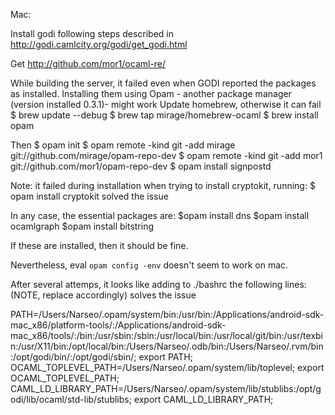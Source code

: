 Mac:

Install godi following steps described in http://godi.camlcity.org/godi/get_godi.html

Get http://github.com/mor1/ocaml-re/

While building the server, it failed even when GODI reported the packages as
installed. Installing them using Opam  - another package manager (version installed 0.3.1)- might work
Update homebrew, otherwise it can fail
$ brew update --debug
$ brew tap mirage/homebrew-ocaml
$ brew install opam

Then
$ opam init
$ opam remote -kind git -add mirage git://github.com/mirage/opam-repo-dev
$ opam remote -kind git -add mor1 git://github.com/mor1/opam-repo-dev
$ opam install signpostd

Note: it failed during installation when trying to install cryptokit, running:
$ opam install cryptokit 
solved the issue

In any case, the essential packages are:
$opam install dns
$opam install ocamlgraph
$opam install bitstring

If these are installed, then it should be fine.


Nevertheless, eval `opam config -env` doesn't seem to work on mac. 

After several attemps,
it looks like adding to ./bashrc the following lines: (NOTE, replace
accordingly) solves the issue

PATH=/Users/Narseo/.opam/system/bin:/usr/bin:/Applications/android-sdk-mac_x86/platform-tools/:/Applications/android-sdk-mac_x86/tools/:/bin:/usr/sbin:/sbin:/usr/local/bin:/usr/local/git/bin:/usr/texbin:/usr/X11/bin:/opt/local/bin:/Users/Narseo/.odb/bin:/Users/Narseo/.rvm/bin:/opt/godi/bin/:/opt/godi/sbin/; export PATH;
OCAML_TOPLEVEL_PATH=/Users/Narseo/.opam/system/lib/toplevel; export OCAML_TOPLEVEL_PATH;
CAML_LD_LIBRARY_PATH=/Users/Narseo/.opam/system/lib/stublibs:/opt/godi/lib/ocaml/std-lib/stublibs; export CAML_LD_LIBRARY_PATH;





